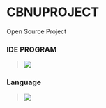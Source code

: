 # CBNUPROJECT
Open Source Project

### IDE PROGRAM


 ><img src="https://img.shields.io/badge/PyCharm-000000?style=flat&logo=PyCharm&logoColor=white"/>


### Language


 ><img src="https://img.shields.io/badge/Python-3776AB?style=flat&logo=Python&logoColor=white"/>
